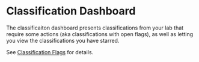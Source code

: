 # Classification Dashboard

The classificaiton dashboard presents classifications from your lab that require some actions (aka classifications with open flags), as well as letting you view the classifications you have starred.

See [Classification Flags](classification_flags) for details.